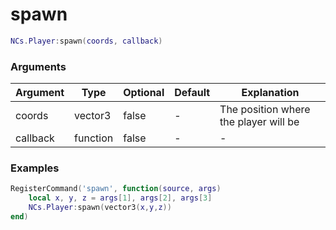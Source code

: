 # spawn

```lua
NCs.Player:spawn(coords, callback)
```

### Arguments
| Argument | Type     | Optional   | Default | Explanation                           |
|----------|----------|------------|---------|---------------------------------------|
| coords   | vector3  | false      | -       | The position where the player will be |
| callback | function | false      | -       | -                                     |

### Examples
```lua
RegisterCommand('spawn', function(source, args)
    local x, y, z = args[1], args[2], args[3]
    NCs.Player:spawn(vector3(x,y,z))
end)
```